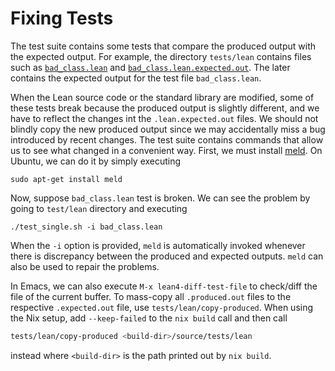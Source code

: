 Fixing Tests
============

The test suite contains some tests that compare the produced output
with the expected output. For example, the directory `tests/lean`
contains files such as [`bad_class.lean`](../tests/lean/bad_class.lean) and
[`bad_class.lean.expected.out`](../tests/lean/bad_class.lean.expected.out).
The later contains the expected output for the test file `bad_class.lean`.

When the Lean source code or the standard library are modified, some of these
tests break because the produced output is slightly different, and we have
to reflect the changes int the `.lean.expected.out` files.
We should not blindly copy the new produced output since we may accidentally
miss a bug introduced by recent changes.
The test suite contains commands that allow us to see what changed in a convenient way.
First, we must install [meld](http://meldmerge.org/). On Ubuntu, we can do it by simply executing

```
sudo apt-get install meld
```

Now, suppose `bad_class.lean` test is broken. We can see the problem by going to `test/lean` directory and
executing

```
./test_single.sh -i bad_class.lean
```

When the `-i` option is provided, `meld` is automatically invoked
whenever there is discrepancy between the produced and expected
outputs. `meld` can also be used to repair the problems.

In Emacs, we can also execute `M-x lean4-diff-test-file` to check/diff the file of the current buffer.
To mass-copy all `.produced.out` files to the respective `.expected.out` file, use `tests/lean/copy-produced`.
When using the Nix setup, add `--keep-failed` to the `nix build` call and then call
```sh
tests/lean/copy-produced <build-dir>/source/tests/lean
```
instead where `<build-dir>` is the path printed out by `nix build`.
